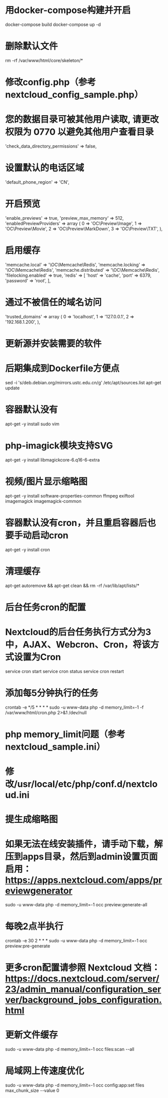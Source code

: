 # 用docker-compose构建并开启
docker-compose build
docker-compose up -d

# 删除默认文件
rm -rf /var/www/html/core/skeleton/*


# 修改config.php（参考nextcloud_config_sample.php）
# 您的数据目录可被其他用户读取, 请更改权限为 0770 以避免其他用户查看目录
'check_data_directory_permissions' => false,
# 设置默认的电话区域
'default_phone_region' => 'CN',
# 开启预览
'enable_previews' => true,
'preview_max_memory' => 512,
'enabledPreviewProviders' =>
array (
  0 => 'OC\\Preview\\Image',
  1 => 'OC\\Preview\\Movie',
  2 => 'OC\\Preview\\MarkDown',
  3 => 'OC\\Preview\\TXT',
),
# 启用缓存
'memcache.local' => '\\OC\\Memcache\\Redis',
'memcache.locking' => '\\OC\\Memcache\\Redis',
'memcache.distributed' => '\\OC\\Memcache\\Redis',
'filelocking.enabled' => true,
'redis' => [
  'host' => 'cache',
  'port' => 6379,
  'password' => 'root',
],
# 通过不被信任的域名访问
'trusted_domains' =>
  array (
   0 => 'localhost',
   1 => '127.0.0.1',
   2 => '192.168.1.200',
),

# 更新源并安装需要的软件
# 后期集成到Dockerfile方便点
sed -i 's/deb.debian.org/mirrors.ustc.edu.cn/g' /etc/apt/sources.list
apt-get update
# 容器默认没有
apt-get -y install sudo vim 
# php-imagick模块支持SVG
apt-get -y install libmagickcore-6.q16-6-extra
# 视频/图片显示缩略图
apt-get -y install software-properties-common ffmpeg exiftool imagemagick imagemagick-common
# 容器默认没有cron，并且重启容器后也要手动启动cron
apt-get -y install cron
# 清理缓存
apt-get autoremove && apt-get clean && rm -rf /var/lib/apt/lists/*

# 后台任务cron的配置
# Nextcloud的后台任务执行方式分为3中，AJAX、Webcron、Cron，将该方式设置为Cron
service cron start
service cron status
service cron restart
# 添加每5分钟执行的任务
crontab -e
*/5  *  *  *  * sudo -u www-data php -d memory_limit=-1 -f /var/www/html/cron.php 2>&1 /dev/null


# php memory_limit问题（参考nextcloud_sample.ini）
# 修改/usr/local/etc/php/conf.d/nextcloud.ini


# 提生成缩略图
# 如果无法在线安装插件，请手动下载，解压到apps目录，然后到admin设置页面启用：https://apps.nextcloud.com/apps/previewgenerator
sudo -u www-data php -d memory_limit=-1 occ preview:generate-all
# 每晚2点半执行
crontab -e
30  2  *  *  * sudo -u www-data php -d memory_limit=-1 occ preview:pre-generate
# 更多cron配置请参照 Nextcloud 文档：https://docs.nextcloud.com/server/23/admin_manual/configuration_server/background_jobs_configuration.html


# 更新文件缓存
sudo -u www-data php -d memory_limit=-1 occ files:scan --all


# 局域网上传速度优化
sudo -u www-data php -d memory_limit=-1 occ config:app:set files max_chunk_size --value 0

